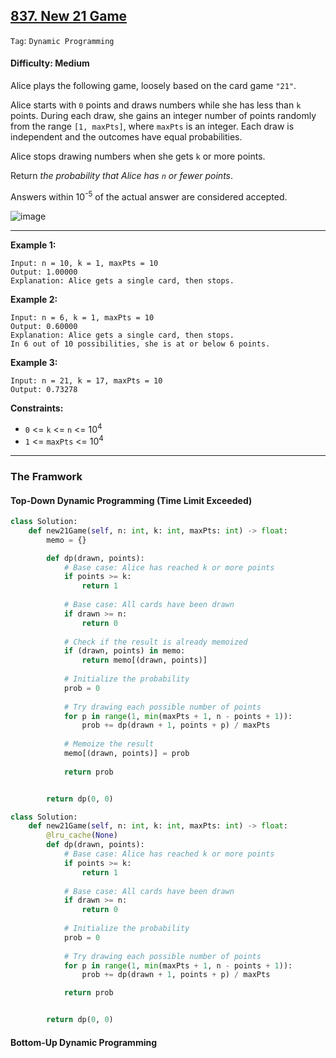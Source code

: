 ## [837. New 21 Game](https://leetcode.com/problems/new-21-game/)

```Tag```: ```Dynamic Programming```

#### Difficulty: Medium

Alice plays the following game, loosely based on the card game ```"21"```.

Alice starts with ```0``` points and draws numbers while she has less than ```k``` points. During each draw, she gains an integer number of points randomly from the range ```[1, maxPts]```, where ```maxPts``` is an integer. Each draw is independent and the outcomes have equal probabilities.

Alice stops drawing numbers when she gets ```k``` or more points.

Return _the probability that Alice has ```n``` or fewer points_.

Answers within 10<sup>-5</sup> of the actual answer are considered accepted.

![image](https://github.com/quananhle/Python/assets/35042430/924fb8a1-4d25-44b7-8a9f-43789b0da626)

---

__Example 1:__
```
Input: n = 10, k = 1, maxPts = 10
Output: 1.00000
Explanation: Alice gets a single card, then stops.
```

__Example 2:__
```
Input: n = 6, k = 1, maxPts = 10
Output: 0.60000
Explanation: Alice gets a single card, then stops.
In 6 out of 10 possibilities, she is at or below 6 points.
```

__Example 3:__
```
Input: n = 21, k = 17, maxPts = 10
Output: 0.73278
```

__Constraints:__

- ```0``` <= ```k``` <= ```n``` <= 10<sup>4</sup>
- ```1``` <= ```maxPts``` <= 10<sup>4</sup>

---

### The Framwork

#### Top-Down Dynamic Programming (Time Limit Exceeded)

```Python
class Solution:
    def new21Game(self, n: int, k: int, maxPts: int) -> float:
        memo = {}

        def dp(drawn, points):
            # Base case: Alice has reached k or more points
            if points >= k:
                return 1
            
            # Base case: All cards have been drawn
            if drawn >= n:
                return 0
            
            # Check if the result is already memoized
            if (drawn, points) in memo:
                return memo[(drawn, points)]
            
            # Initialize the probability
            prob = 0
            
            # Try drawing each possible number of points
            for p in range(1, min(maxPts + 1, n - points + 1)):
                prob += dp(drawn + 1, points + p) / maxPts
            
            # Memoize the result
            memo[(drawn, points)] = prob
            
            return prob


        return dp(0, 0)
```

```Python
class Solution:
    def new21Game(self, n: int, k: int, maxPts: int) -> float:
        @lru_cache(None)
        def dp(drawn, points):
            # Base case: Alice has reached k or more points
            if points >= k:
                return 1
            
            # Base case: All cards have been drawn
            if drawn >= n:
                return 0
            
            # Initialize the probability
            prob = 0
            
            # Try drawing each possible number of points
            for p in range(1, min(maxPts + 1, n - points + 1)):
                prob += dp(drawn + 1, points + p) / maxPts

            return prob


        return dp(0, 0)
```

#### Bottom-Up Dynamic Programming

```Python

```
 
